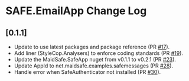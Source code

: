 # SAFE.EmailApp Change Log

## [0.1.1]
- Update to use latest packages and package reference (PR [#17](https://github.com/maidsafe/safe-email-app-csharp/pull/17)).
- Add liner (StyleCop.Analysers) to enforce coding standards (PR [#19](https://github.com/maidsafe/safe-email-app-csharp/pull/19)).
- Update the MaidSafe.SafeApp nuget from v0.1.1 to v0.2.1 (PR [#23](https://github.com/maidsafe/safe-email-app-csharp/pull/23)).
- Update AppId to net.maidsafe.examples.safemessages (PR [#28](https://github.com/maidsafe/safe-email-app-csharp/pull/28)).
- Handle error when SafeAuthenticator not installed (PR [#30](https://github.com/maidsafe/safe-email-app-csharp/pull/30)).
